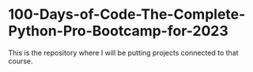 # 100-Days-of-Code-The-Complete-Python-Pro-Bootcamp-for-2023
This is the repository where I will be putting projects connected to that course.
